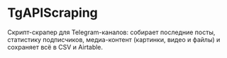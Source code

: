 # TgAPIScraping
Скрипт-скрапер для Telegram-каналов: собирает последние посты, статистику подписчиков, медиа-контент (картинки, видео и файлы) и сохраняет всё в CSV и Airtable.
